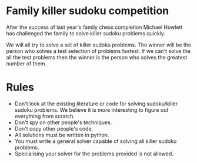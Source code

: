 Family killer sudoku competition
================================

After the success of last year's family chess completion 
Michael Howlett has challenged the family to solve killer sudoku 
problems quickly.

We will all try to solve a set of killer sudoku problems. 
The winner will be the person who solves a test selection of problems 
fastest. If we can't solve the all the test problems then the winner 
is the person who solves the greatest number of them.

Rules
=====
- Don't look at the existing literature or code for solving sudoku/killer sudoku problems. We believe it is more interesting to figure out everything from scratch.
- Don't spy on other people's techniques.
- Don't copy other people's code.
- All solutions must be written in python.
- You must write a general solver capable of solving all killer sudoku problems. 
- Specialising your solver for the problems provided is not allowed.